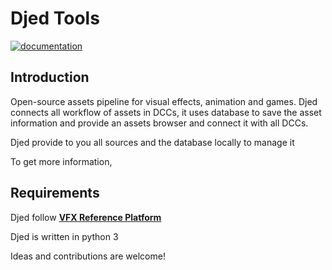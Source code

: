
Djed Tools
====

[![documentation](/badge.svg)]()


Introduction
------------

Open-source assets pipeline for visual effects, animation and games. Djed connects all workflow of assets in DCCs, it uses database to save the asset information and provide an assets browser and connect it with all DCCs.

Djed provide to you all sources and the database locally to manage it

To get more information,

Requirements
------------

Djed follow [**VFX Reference Platform**](https://vfxplatform.com/)

Djed is written in python 3


Ideas and contributions are welcome!